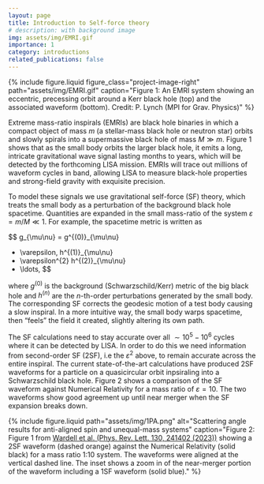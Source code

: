```yaml
---
layout: page
title: Introduction to Self-force theory
# description: with background image
img: assets/img/EMRI.gif
importance: 1
category: introductions
related_publications: false
---
```


{% include figure.liquid
   figure_class="project-image-right"
   path="assets/img/EMRI.gif"
   caption="Figure 1: An EMRI system showing an eccentric, precessing orbit around a Kerr black hole (top) and the associated waveform (bottom). Credit: P. Lynch (MPI for Grav. Physics)"
%}

Extreme mass-ratio inspirals (EMRIs) are black hole binaries in which a compact object of mass $m$ (a stellar-mass black hole or neutron star) orbits and slowly spirals into a supermassive black hole of mass $M \gg m$. Figure 1 shows that as the small body orbits the larger black hole, it emits a long, intricate gravitational wave signal lasting months to years, which will be detected by the forthcoming LISA mission. EMRIs will trace out millions of waveform cycles in band, allowing LISA to measure black-hole properties and strong-field gravity with exquisite precision.

To model these signals we use gravitational self-force (SF) theory, which treats the small body as a perturbation of the background black hole spacetime. Quantities are expanded in the small mass-ratio of the system $\varepsilon = m/M \ll 1$. For example, the spacetime metric is written as

$$
g_{\mu\nu}
  = g^{(0)}_{\mu\nu}
   + \varepsilon\, h^{(1)}_{\mu\nu}
   + \varepsilon^{2} h^{(2)}_{\mu\nu}
   + \ldots,
$$

where $g^{(0)}$ is the background (Schwarzschild/Kerr) metric of the big black hole and $h^{(n)}$ are the $n$-th-order perturbations generated by the small body. The corresponding SF corrects the geodesic motion of a test body causing a slow inspiral. In a more intuitive way, the small body warps spacetime, then “feels” the field it created, slightly altering its own path.

The SF calculations need to stay accurate over all $\sim10^5-10^6$ cycles where it can be detected by LISA. In order to do this we need information from second-order SF (2SF), i.e the $\varepsilon^{2}$ above, to remain accurate across the entire inspiral. The current state-of-the-art calculations have produced 2SF waveforms for a particle on a quasicircular orbit inpsiraling into a Schwarzschild black hole. Figure 2 shows a comparison of the SF waveform against Numerical Relativity for a mass ratio of $\varepsilon=10$. The two waveforms show good agreement up until near merger when the SF expansion breaks down.

{% include figure.liquid
   path="assets/img/1PA.png"
   alt="Scattering angle results for anti-aligned spin and unequal-mass systems"
   caption="Figure 2: Figure 1 from <a href='https://doi.org/10.1103/PhysRevLett.130.241402'>Wardell et al. (Phys. Rev. Lett. 130, 241402 (2023))</a> showing a 2SF waveform (dashed orange) against the Numerical Relativity (solid black) for a mass ratio 1:10 system. The waveforms were aligned at the vertical dashed line. The inset shows a zoom in of the near-merger portion of the waveform including a 1SF waveform (solid blue)."
%}
